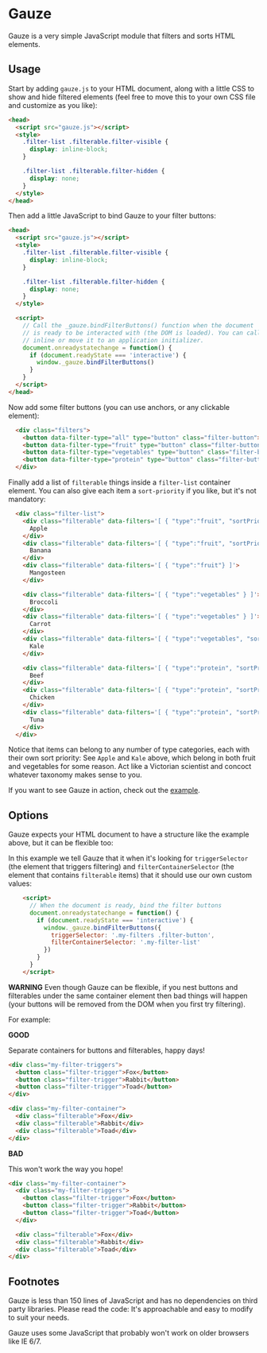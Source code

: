 # Gauze

Gauze is a very simple JavaScript module that filters and sorts HTML elements.

## Usage

Start by adding `gauze.js` to your HTML document, along with a little CSS to
show and hide filtered elements (feel free to move this to your own CSS file
and customize as you like):

```html
<head>
  <script src="gauze.js"></script>
  <style>
    .filter-list .filterable.filter-visible {
      display: inline-block;
    }

    .filter-list .filterable.filter-hidden {
      display: none;
    }
  </style>
</head>
```

Then add a little JavaScript to bind Gauze to your filter buttons:


```html
<head>
  <script src="gauze.js"></script>
  <style>
    .filter-list .filterable.filter-visible {
      display: inline-block;
    }

    .filter-list .filterable.filter-hidden {
      display: none;
    }
  </style>

  <script>
    // Call the _gauze.bindFilterButtons() function when the document
    // is ready to be interacted with (the DOM is loaded). You can call this
    // inline or move it to an application initializer.
    document.onreadystatechange = function() {
      if (document.readyState === 'interactive') {
        window._gauze.bindFilterButtons()
      }
    }
  </script>
</head>
```

Now add some filter buttons (you can use anchors, or any clickable element):

```html
  <div class="filters">
    <button data-filter-type="all" type="button" class="filter-button">All food</button>
    <button data-filter-type="fruit" type="button" class="filter-button">Fruit</button>
    <button data-filter-type="vegetables" type="button" class="filter-button">Vegetables</button>
    <button data-filter-type="protein" type="button" class="filter-button">Protein</button>
  </div>
```

Finally add a list of `filterable` things inside a `filter-list` container
element. You can also give each item a `sort-priority` if you like, but it's
not mandatory:

```html
  <div class="filter-list">
    <div class="filterable" data-filters='[ { "type":"fruit", "sortPriority":"3" }, { "type":"vegetables", "sortPriority":"2" } ]'>
      Apple
    </div>
    <div class="filterable" data-filters='[ { "type":"fruit", "sortPriority":"1" } ]'>
      Banana
    </div>
    <div class="filterable" data-filters='[ { "type":"fruit"} ]'>
      Mangosteen
    </div>

    <div class="filterable" data-filters='[ { "type":"vegetables" } ]'>
      Broccoli
    </div>
    <div class="filterable" data-filters='[ { "type":"vegetables" } ]'>
      Carrot
    </div>
    <div class="filterable" data-filters='[ { "type":"vegetables", "sortPriority":"1" }, { "type":"fruit", "sortPriority":"2" } ]'>
      Kale
    </div>

    <div class="filterable" data-filters='[ { "type":"protein", "sortPriority":"1" } ]'>
      Beef
    </div>
    <div class="filterable" data-filters='[ { "type":"protein", "sortPriority":"3" } ]'>
      Chicken
    </div>
    <div class="filterable" data-filters='[ { "type":"protein", "sortPriority":"2" } ]'>
      Tuna
    </div>
  </div>
```

Notice that items can belong to any number of type categories, each with their
own sort priority: See `Apple` and `Kale` above, which belong in both fruit and
vegetables for some reason. Act like a Victorian scientist and concoct whatever
taxonomy makes sense to you.

If you want to see Gauze in action, check out the
[example](https://jamesmartin.github.io/gauze/).

## Options

Gauze expects your HTML document to have a structure like the example above,
but it can be flexible too:

In this example we tell Gauze that it when it's looking for `triggerSelector`
(the element that triggers filtering) and `filterContainerSelector` (the
element that contains `filterable` items) that it should use our own custom
values:

```html
    <script>
      // When the document is ready, bind the filter buttons
      document.onreadystatechange = function() {
        if (document.readyState === 'interactive') {
          window._gauze.bindFilterButtons({
            triggerSelector: '.my-filters .filter-button',
            filterContainerSelector: '.my-filter-list'
          })
        }
      }
    </script>
```

**WARNING** Even though Gauze can be flexible, if you nest buttons and
filterables under the same container element then bad things will happen (your
buttons will be removed from the DOM when you first try filtering).

For example:

**GOOD**

Separate containers for buttons and filterables, happy days!

```html
<div class="my-filter-triggers">
  <button class="filter-trigger">Fox</button>
  <button class="filter-trigger">Rabbit</button>
  <button class="filter-trigger">Toad</button>
</div>

<div class="my-filter-container">
  <div class="filterable">Fox</div>
  <div class="filterable">Rabbit</div>
  <div class="filterable">Toad</div>
</div>
```

**BAD**

This won't work the way you hope!

```html
<div class="my-filter-container">
  <div class="my-filter-triggers">
    <button class="filter-trigger">Fox</button>
    <button class="filter-trigger">Rabbit</button>
    <button class="filter-trigger">Toad</button>
  </div>

  <div class="filterable">Fox</div>
  <div class="filterable">Rabbit</div>
  <div class="filterable">Toad</div>
</div>
```

## Footnotes

Gauze is less than 150 lines of JavaScript and has no dependencies on third
party libraries. Please read the code: It's approachable and easy to modify to
suit your needs.

Gauze uses some JavaScript that probably won't work on older browsers like IE
6/7.
